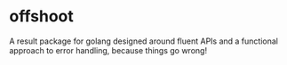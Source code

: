 # offshoot
A result package for golang designed around fluent APIs and a functional approach to error handling, because things go wrong!
